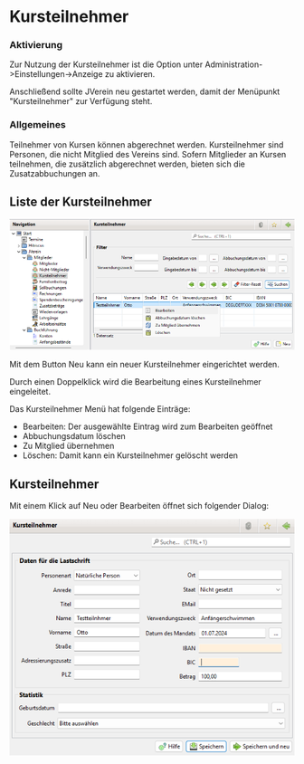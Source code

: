 # Kursteilnehmer

### Aktivierung

Zur Nutzung der Kursteilnehmer ist die Option unter Administration->Einstellungen->Anzeige zu aktivieren.

Anschließend sollte JVerein neu gestartet werden, damit der Menüpunkt "Kursteilnehmer" zur Verfügung steht.

### Allgemeines

Teilnehmer von Kursen können abgerechnet werden. Kursteilnehmer sind Personen, die nicht Mitglied des Vereins sind. Sofern Mitglieder an Kursen teilnehmen, die zusätzlich abgerechnet werden, bieten sich die Zusatzabbuchungen an.

## Liste der Kursteilnehmer

![](img/KursteilnehmerListeView.png)

Mit dem Button Neu kann ein neuer Kursteilnehmer eingerichtet werden.

Durch einen Doppelklick wird die Bearbeitung eines Kursteilnehmer eingeleitet.

Das Kursteilnehmer Menü hat folgende Einträge:
* Bearbeiten: Der ausgewählte Eintrag wird zum Bearbeiten geöffnet
* Abbuchungsdatum löschen
* Zu Mitglied übernehmen
* Löschen: Damit kann ein Kursteilnehmer gelöscht werden
 
## Kursteilnehmer

Mit einem Klick auf Neu oder Bearbeiten öffnet sich folgender Dialog:

![](img/KursteilnehmerView.png)

